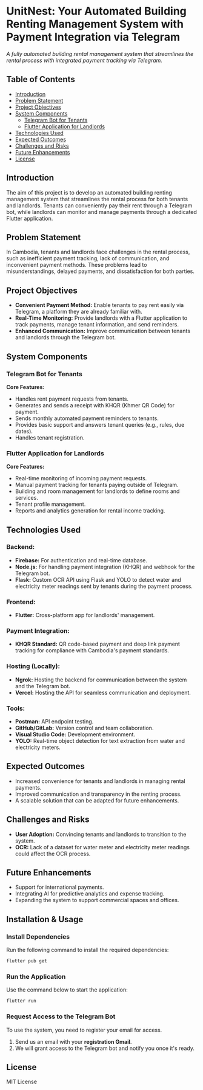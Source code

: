 # **UnitNest: Your Automated Building Renting Management System with Payment Integration via Telegram**  
_A fully automated building rental management system that streamlines the rental process with integrated payment tracking via Telegram._

## **Table of Contents**  
- [Introduction](#introduction)  
- [Problem Statement](#problem-statement)  
- [Project Objectives](#project-objectives)  
- [System Components](#system-components)  
  - [Telegram Bot for Tenants](#telegram-bot-for-tenants)  
  - [Flutter Application for Landlords](#flutter-application-for-landlords)  
- [Technologies Used](#technologies-used)  
- [Expected Outcomes](#expected-outcomes)  
- [Challenges and Risks](#challenges-and-risks)  
- [Future Enhancements](#future-enhancements)  
- [License](#license)

## **Introduction**  
The aim of this project is to develop an automated building renting management system that streamlines the rental process for both tenants and landlords. Tenants can conveniently pay their rent through a Telegram bot, while landlords can monitor and manage payments through a dedicated Flutter application.

## **Problem Statement**  
In Cambodia, tenants and landlords face challenges in the rental process, such as inefficient payment tracking, lack of communication, and inconvenient payment methods. These problems lead to misunderstandings, delayed payments, and dissatisfaction for both parties.

## **Project Objectives**  
- **Convenient Payment Method:** Enable tenants to pay rent easily via Telegram, a platform they are already familiar with.  
- **Real-Time Monitoring:** Provide landlords with a Flutter application to track payments, manage tenant information, and send reminders.  
- **Enhanced Communication:** Improve communication between tenants and landlords through the Telegram bot.

## **System Components**  

### **Telegram Bot for Tenants**  
**Core Features:**  
- Handles rent payment requests from tenants.  
- Generates and sends a receipt with KHQR (Khmer QR Code) for payment.  
- Sends monthly automated payment reminders to tenants.  
- Provides basic support and answers tenant queries (e.g., rules, due dates).  
- Handles tenant registration.

### **Flutter Application for Landlords**  
**Core Features:**  
- Real-time monitoring of incoming payment requests.  
- Manual payment tracking for tenants paying outside of Telegram.  
- Building and room management for landlords to define rooms and services.  
- Tenant profile management.  
- Reports and analytics generation for rental income tracking.

## **Technologies Used**  

### **Backend:**  
- **Firebase:** For authentication and real-time database.  
- **Node.js:** For handling payment integration (KHQR) and webhook for the Telegram bot.  
- **Flask:** Custom OCR API using Flask and YOLO to detect water and electricity meter readings sent by tenants during the payment process.

### **Frontend:**  
- **Flutter:** Cross-platform app for landlords' management.

### **Payment Integration:**  
- **KHQR Standard:** QR code-based payment and deep link payment tracking for compliance with Cambodia's payment standards.

### **Hosting (Locally):**  
- **Ngrok:** Hosting the backend for communication between the system and the Telegram bot.  
- **Vercel:** Hosting the API for seamless communication and deployment.

### **Tools:**  
- **Postman:** API endpoint testing.  
- **GitHub/GitLab:** Version control and team collaboration.  
- **Visual Studio Code:** Development environment.  
- **YOLO:** Real-time object detection for text extraction from water and electricity meters.

## **Expected Outcomes**  
- Increased convenience for tenants and landlords in managing rental payments.  
- Improved communication and transparency in the renting process.  
- A scalable solution that can be adapted for future enhancements.

## **Challenges and Risks**  
- **User Adoption:** Convincing tenants and landlords to transition to the system.  
- **OCR:** Lack of a dataset for water meter and electricity meter readings could affect the OCR process.

## **Future Enhancements**  
- Support for international payments.  
- Integrating AI for predictive analytics and expense tracking.  
- Expanding the system to support commercial spaces and offices.

## **Installation & Usage**  

### **Install Dependencies**  
Run the following command to install the required dependencies:  

```bash
flutter pub get
```

### **Run the Application**  
Use the command below to start the application:  

```bash
flutter run
```

### **Request Access to the Telegram Bot**  
To use the system, you need to register your email for access.  

1. Send us an email with your **registration Gmail**.  
2. We will grant access to the Telegram bot and notify you once it's ready.


## **License**  
MIT License  
